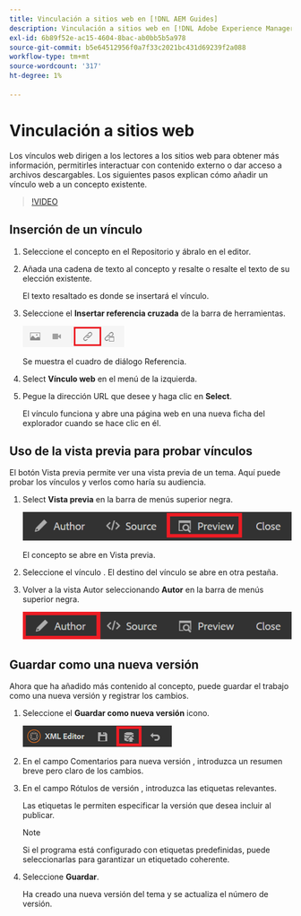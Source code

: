 ```yaml
---
title: Vinculación a sitios web en [!DNL AEM Guides]
description: Vinculación a sitios web en [!DNL Adobe Experience Manager Guides]
exl-id: 6b89f52e-ac15-4604-8bac-ab0bb5b5a978
source-git-commit: b5e64512956f0a7f33c2021bc431d69239f2a088
workflow-type: tm+mt
source-wordcount: '317'
ht-degree: 1%

---
```


# Vinculación a sitios web

Los vínculos web dirigen a los lectores a los sitios web para obtener más información, permitirles interactuar con contenido externo o dar acceso a archivos descargables. Los siguientes pasos explican cómo añadir un vínculo web a un concepto existente.

>[!VIDEO](https://video.tv.adobe.com/v/336656?quality=12&learn=on)

## Inserción de un vínculo

1. Seleccione el concepto en el Repositorio y ábralo en el editor.
2. Añada una cadena de texto al concepto y resalte o resalte el texto de su elección existente.

   El texto resaltado es donde se insertará el vínculo.
3. Seleccione el **Insertar referencia cruzada** de la barra de herramientas.

   ![Icono Insertar referencia cruzada](images/lesson-5/insert-crossref-icon.png)

   Se muestra el cuadro de diálogo Referencia.


4. Select **Vínculo web** en el menú de la izquierda.
5. Pegue la dirección URL que desee y haga clic en **Select**.

   El vínculo funciona y abre una página web en una nueva ficha del explorador cuando se hace clic en él.

## Uso de la vista previa para probar vínculos

El botón Vista previa permite ver una vista previa de un tema. Aquí puede probar los vínculos y verlos como haría su audiencia.

1. Select **Vista previa** en la barra de menús superior negra.

   ![Botón Vista previa](images/common/select-preview.png)

   El concepto se abre en Vista previa.

1. Seleccione el vínculo .
El destino del vínculo se abre en otra pestaña.
1. Volver a la vista Autor seleccionando **Autor** en la barra de menús superior negra.

   ![Botón Autor](images/lesson-5/author-map.png)


## Guardar como una nueva versión

Ahora que ha añadido más contenido al concepto, puede guardar el trabajo como una nueva versión y registrar los cambios.

1. Seleccione el **Guardar como nueva versión** icono.

   ![Icono Guardar como nueva versión](images/common/save-as-new-version.png)

1. En el campo Comentarios para nueva versión , introduzca un resumen breve pero claro de los cambios.
1. En el campo Rótulos de versión , introduzca las etiquetas relevantes.

   Las etiquetas le permiten especificar la versión que desea incluir al publicar.

   >[!NOTE]
   > 
   > Si el programa está configurado con etiquetas predefinidas, puede seleccionarlas para garantizar un etiquetado coherente.

1. Seleccione **Guardar**.

   Ha creado una nueva versión del tema y se actualiza el número de versión.
